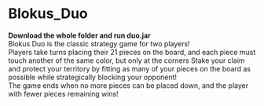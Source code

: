 # Blokus_Duo
<b>Download the whole folder and run duo.jar<br></b>
Blokus Duo is the classic strategy game for two players! <br>
Players take turns placing their 21 pieces on the board, and each piece must touch another of the same color, but only at the corners
Stake your claim and protect your territory by fitting as many of your pieces on the board as possible while strategically blocking your opponent! <br>
The game ends when no more pieces can be placed down, and the player with fewer pieces remaining wins! <br>
